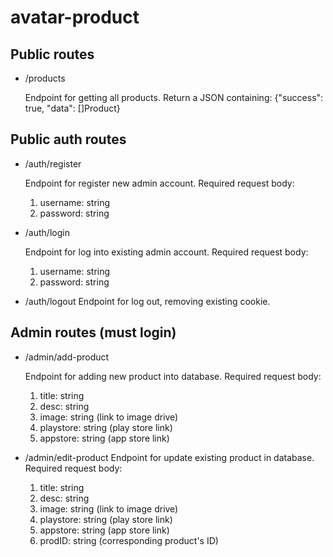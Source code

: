 # avatar-product

## Public routes
- /products
  
  Endpoint for getting all products. Return a JSON containing:
  {"success": true, "data": []Product}
  

## Public auth routes
- /auth/register
  
  Endpoint for register new admin account. Required request body:
  1. username: string
  2. password: string
- /auth/login
  
  Endpoint for log into existing admin account. Required request body:
  1. username: string
  2. password: string
- /auth/logout
  Endpoint for log out, removing existing cookie.

## Admin routes (must login)
- /admin/add-product
  
  Endpoint for adding new product into database. Required request body:
  1. title: string
  2. desc: string
  3. image: string (link to image drive)
  4. playstore: string (play store link)
  5. appstore: string (app store link)
- /admin/edit-product
  Endpoint for update existing product in database. Required request body:
  1. title: string
  2. desc: string
  3. image: string (link to image drive)
  4. playstore: string (play store link)
  5. appstore: string (app store link)
  6. prodID: string (corresponding product's ID)
